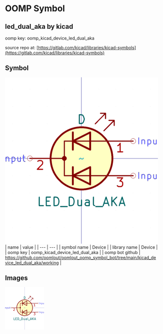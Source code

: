 # OOMP Symbol  
## led_dual_aka  by kicad  
  
oomp key: oomp_kicad_device_led_dual_aka  
  
source repo at: [https://gitlab.com/kicad/libraries/kicad-symbols](https://gitlab.com/kicad/libraries/kicad-symbols)  
## Symbol  
  
[![working.png](working_600.png)](working.png)  
| name | value | 
| --- | --- | 
| symbol name | Device | 
| library name | Device | 
| oomp key | oomp_kicad_device_led_dual_aka | 
| oomp bot github | https://github.com/oomlout/oomlout_oomp_symbol_bot/tree/main/kicad_device_led_dual_aka/working | 
## Images  
  
[![working.png](working_140.png)](working.png)  
